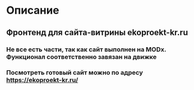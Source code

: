 # Описание

## Фронтенд для сайта-витрины ekoproekt-kr.ru

### Не все есть части, так как сайт выполнен на MODx. Функционал соответственно завязан на движке 

### Посмотреть готовый сайт можно по адресу https://ekoproekt-kr.ru/